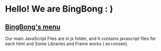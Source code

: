# Hello! We are BingBong : )
## [BingBong's menu](https://wearebingbong.github.io/BingBong/)
Our main JavaScript Files are in js folder, and It contains javascript files for each html and Some Libraries and Frame works ( ex>onsen).
